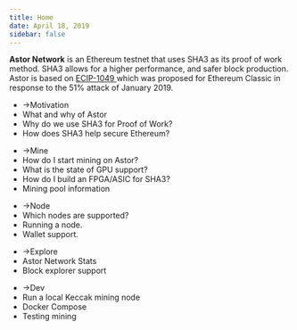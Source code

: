 ```yaml
---
title: Home
date: April 18, 2019
sidebar: false
---
```

<div class="center"><b>Astor Network</b> is an Ethereum testnet that uses SHA3 as its proof of work method. SHA3 allows for a higher performance, and safer block production. Astor is based on <a href="https://github.com/ethereumclassic/ECIPs/issues/13" target="_blank"> ECIP-1049 </a> which was proposed for Ethereum Classic in response to the 51% attack of January 2019.</div>

<div class="intro-blocks">

  <ul class="intro-block">
    <li><router-link to="/motivation/"><span class="arrow">→</span>Motivation</router-link></li>
    <li class="highlight">What and why of Astor</li>
    <li>Why do we use SHA3 for Proof of Work?</li>
    <li>How does SHA3 help secure Ethereum?</li>
  </ul>

  <ul class="intro-block">
    <li><router-link to="/mine/"><span class="arrow">→</span>Mine</router-link></li>
    <li>How do I start mining on Astor?</li>
    <li>What is the state of GPU support?</li>
    <li>How do I build an FPGA/ASIC for SHA3?</li>
    <li>Mining pool information</li>
  </ul>

  <ul class="intro-block">
    <li><router-link to="/node/"><span class="arrow">→</span>Node</router-link></li>
    <li>Which nodes are supported?</li>
    <li>Running a node.</li>
    <li>Wallet support.</li>
  </ul>

  <ul class="intro-block">
    <li><router-link to="/explore/"><span class="arrow">→</span>Explore</router-link></li>
    <li>Astor Network Stats</li>
    <li>Block explorer support</li>
  </ul>

  <ul class="intro-block">
    <li><router-link to="/dev/"><span class="arrow">→</span>Dev</router-link></li>
    <li>Run a local Keccak mining node</li>
    <li>Docker Compose</li>
    <li>Testing mining</li>
  </ul>

</div>
